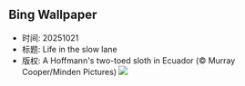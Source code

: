 ## Bing Wallpaper
- 时间: 20251021
- 标题: Life in the slow lane
- 版权: A Hoffmann's two-toed sloth in Ecuador (© Murray Cooper/Minden Pictures)
![](https://cn.bing.com/th?id=OHR.HoffmansSloth_EN-US3030106938_UHD.jpg&rf=LaDigue_UHD.jpg&pid=hp&w=3840&h=2160&rs=1&c=4)
